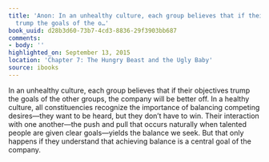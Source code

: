 ```yaml
---
title: 'Anon: In an unhealthy culture, each group believes that if their objectives
  trump the goals of the o…'
book_uuid: d28b3d60-73b7-4cd3-8836-29f3903bb687
comments:
- body: ''
highlighted_on: September 13, 2015
location: 'Chapter 7: The Hungry Beast and the Ugly Baby'
source: ibooks
---
```


In an unhealthy culture, each group believes that if their objectives trump the goals of the other groups, the company will be better off. In a healthy culture, all constituencies recognize the importance of balancing competing desires&#x2014;they want to be heard, but they don&#x2019;t have to win. Their interaction with one another&#x2014;the push and pull that occurs naturally when talented people are given clear goals&#x2014;yields the balance we seek. But that only happens if they understand that achieving balance is a central goal of the company.